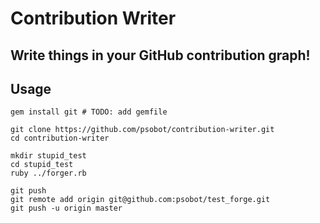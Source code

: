 Contribution Writer
========

## Write things in your GitHub contribution graph! ##

## Usage ##
    gem install git # TODO: add gemfile
    
    git clone https://github.com/psobot/contribution-writer.git 
    cd contribution-writer
    
    mkdir stupid_test
    cd stupid_test
    ruby ../forger.rb
    
    git push
    git remote add origin git@github.com:psobot/test_forge.git
    git push -u origin master
